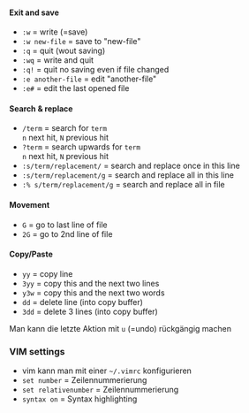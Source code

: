 <div class="flex-row">

<div>

#### Exit and save
- `:w` = write (=save)
- `:w new-file` = save to "new-file"
- `:q` = quit (wout saving)
- `:wq` = write and quit
- `:q!` = quit no saving even if file changed
- `:e another-file` = edit "another-file"
- `:e#` = edit the last opened file

#### Search &amp; replace
- `/term` = search for `term`<br/>
    `n` next hit, `N` previous hit
- `?term` = search upwards for `term`<br/>
    `n` next hit, `N` previous hit
- `:s/term/replacement/` = search and replace once in this line
- `:s/term/replacement/g` = search and replace all in this line
- `:% s/term/replacement/g` = search and replace all in file

</div>
<div>

#### Movement
- `G` = go to last line of file
- `2G` = go to 2nd line of file

#### Copy/Paste
- `yy` = copy line
- `3yy` = copy this and the next two lines
- `y3w` = copy this and the next two words
- `dd` = delete line (into copy buffer)
- `3dd` = delete 3 lines (into copy buffer)

Man kann die letzte Aktion mit `u` (=undo) rückgängig machen

### VIM settings

- vim kann man mit einer `~/.vimrc` konfigurieren
- `set number` = Zeilennummerierung
- `set relativenumber` = Zeilennummerierung
- `syntax on` = Syntax highlighting

</div>
</div>
